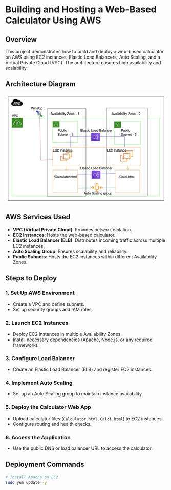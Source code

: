 # Building and Hosting a Web-Based Calculator Using AWS

## Overview
This project demonstrates how to build and deploy a web-based calculator on AWS using EC2 instances, Elastic Load Balancers, Auto Scaling, and a Virtual Private Cloud (VPC). The architecture ensures high availability and scalability.

## Architecture Diagram
![Architecture Diagram](Architecture.png)

## AWS Services Used
- **VPC (Virtual Private Cloud)**: Provides network isolation.
- **EC2 Instances**: Hosts the web-based calculator.
- **Elastic Load Balancer (ELB)**: Distributes incoming traffic across multiple EC2 instances.
- **Auto Scaling Group**: Ensures scalability and reliability.
- **Public Subnets**: Hosts the EC2 instances within different Availability Zones.

## Steps to Deploy

### 1. Set Up AWS Environment
- Create a VPC and define subnets.
- Set up security groups and IAM roles.

### 2. Launch EC2 Instances
- Deploy EC2 instances in multiple Availability Zones.
- Install necessary dependencies (Apache, Node.js, or any required framework).

### 3. Configure Load Balancer
- Create an Elastic Load Balancer (ELB) and register EC2 instances.

### 4. Implement Auto Scaling
- Set up an Auto Scaling group to maintain instance availability.

### 5. Deploy the Calculator Web App
- Upload calculator files (`Calculator.html`, `Calci.html`) to EC2 instances.
- Configure routing and health checks.

### 6. Access the Application
- Use the public DNS or load balancer URL to access the calculator.

## Deployment Commands
```sh
# Install Apache on EC2
sudo yum update -y
